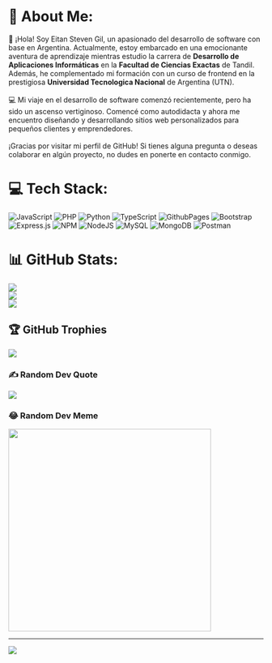 # 💫 About Me:
 👋 ¡Hola! Soy Eitan Steven Gil, un apasionado del desarrollo de software con base en Argentina. Actualmente, estoy embarcado en una emocionante aventura de aprendizaje mientras estudio la carrera de **Desarrollo de Aplicaciones Informáticas** en la **Facultad de Ciencias Exactas** de Tandil. Además, he complementado mi formación con un curso de frontend en la prestigiosa **Universidad Tecnologica Nacional** de Argentina (UTN).<br><br>💻 Mi viaje en el desarrollo de software comenzó recientemente, pero ha sido un ascenso vertiginoso. Comencé como autodidacta y ahora me encuentro diseñando y desarrollando sitios web personalizados para pequeños clientes y emprendedores.<br><br>¡Gracias por visitar mi perfil de GitHub! Si tienes alguna pregunta o deseas colaborar en algún proyecto, no dudes en ponerte en contacto conmigo.<br>


# 💻 Tech Stack:
![JavaScript](https://img.shields.io/badge/javascript-%23323330.svg?style=for-the-badge&logo=javascript&logoColor=%23F7DF1E) ![PHP](https://img.shields.io/badge/php-%23777BB4.svg?style=for-the-badge&logo=php&logoColor=white) ![Python](https://img.shields.io/badge/python-3670A0?style=for-the-badge&logo=python&logoColor=ffdd54) ![TypeScript](https://img.shields.io/badge/typescript-%23007ACC.svg?style=for-the-badge&logo=typescript&logoColor=white) ![GithubPages](https://img.shields.io/badge/github%20pages-121013?style=for-the-badge&logo=github&logoColor=white) ![Bootstrap](https://img.shields.io/badge/bootstrap-%238511FA.svg?style=for-the-badge&logo=bootstrap&logoColor=white) ![Express.js](https://img.shields.io/badge/express.js-%23404d59.svg?style=for-the-badge&logo=express&logoColor=%2361DAFB) ![NPM](https://img.shields.io/badge/NPM-%23CB3837.svg?style=for-the-badge&logo=npm&logoColor=white) ![NodeJS](https://img.shields.io/badge/node.js-6DA55F?style=for-the-badge&logo=node.js&logoColor=white) ![MySQL](https://img.shields.io/badge/mysql-%2300000f.svg?style=for-the-badge&logo=mysql&logoColor=white) ![MongoDB](https://img.shields.io/badge/MongoDB-%234ea94b.svg?style=for-the-badge&logo=mongodb&logoColor=white) ![Postman](https://img.shields.io/badge/Postman-FF6C37?style=for-the-badge&logo=postman&logoColor=white)
# 📊 GitHub Stats:
![](https://github-readme-stats.vercel.app/api?username=EitanSteven&theme=tokyonight&hide_border=false&include_all_commits=true&count_private=false)<br/>
![](https://github-readme-streak-stats.herokuapp.com/?user=EitanSteven&theme=tokyonight&hide_border=false)<br/>
![](https://github-readme-stats.vercel.app/api/top-langs/?username=EitanSteven&theme=tokyonight&hide_border=false&include_all_commits=true&count_private=false&layout=compact)

## 🏆 GitHub Trophies
![](https://github-profile-trophy.vercel.app/?username=EitanSteven&theme=radical&no-frame=false&no-bg=true&margin-w=4)

### ✍️ Random Dev Quote
![](https://quotes-github-readme.vercel.app/api?type=horizontal&theme=radical)

### 😂 Random Dev Meme
<img src='https://randommeme-five.vercel.app/' style="height: 400px;"/>

---
[![](https://visitcount.itsvg.in/api?id=EitanSteven&icon=0&color=0)](https://visitcount.itsvg.in)

<!-- Proudly created with GPRM ( https://gprm.itsvg.in ) -->
